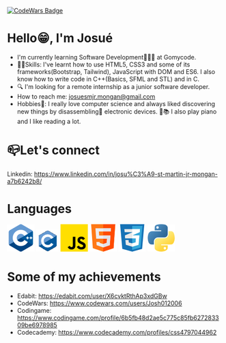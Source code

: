 [![CodeWars Badge](https://www.codewars.com/users/Josh012006/badges/large)](https://www.codewars.com/users/Josh012006)

# Hello😁, I'm Josué
  - I'm currently learning Software Development👨🏽‍💻 at Gomycode.
  - 💪🏽Skills: I've learnt how to use HTML5, CSS3 and some of its frameworks(Bootstrap, Tailwind), JavaScript with DOM and ES6. I also know how to write code in C++(Basics, SFML and STL) and in C.
  - 🔍 I'm looking for a remote internship as a junior software developer.
  - How to reach me: josuesmjr.mongan@gmail.com
  - Hobbies🥳: I really love computer science and always liked discovering new things by disassembling🔧 electronic devices. 🎹📚 I also play piano and I like reading a lot.

# 📪Let's connect
Linkedin: https://www.linkedin.com/in/josu%C3%A9-st-martin-jr-mongan-a7b6242b8/

# Languages
![C++](images/c-.png) ![C](images/c.png) ![JavaScript](images/js.png) ![HTML5](images/html.png) ![CSS3](images/social.png) ![Python](images/python.png)

# Some of my achievements
  - Edabit: https://edabit.com/user/X6cvktRthAp3xdGBw
  - CodeWars: https://www.codewars.com/users/Josh012006
  - Codingame: https://www.codingame.com/profile/6b5fb48d2ae5c775c85fb627283309be6978985
  - Codecademy: https://www.codecademy.com/profiles/css4797044962


